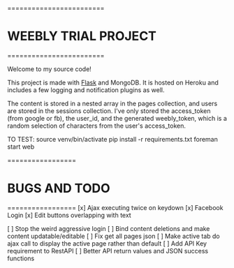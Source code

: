 ========================
# WEEBLY TRIAL PROJECT #
========================

Welcome to my source code!

This project is made with <a href="http://flask.pocoo.org/docs/0.10/tutorial/">Flask</a> and MongoDB. It is hosted on Heroku and includes a few logging and notification plugins as well.

The content is stored in a nested array in the pages collection, and users are stored in the sessions collection. I've only stored the access_token (from google or fb), the user_id, and the generated weebly_token, which is a random selection of characters from the user's access_token.

TO TEST:
source venv/bin/activate
pip install -r requirements.txt 
foreman start web

=================
# BUGS AND TODO #
=================
[x] Ajax executing twice on keydown
[x] Facebook Login
[x] Edit buttons overlapping with text

[ ] Stop the weird aggressive login
[ ] Bind content deletions and make content updatable/editable
[ ] Fix get all pages json
[ ] Make active tab do ajax call to display the active page rather than default
[ ] Add API Key requirement to RestAPI
[ ] Better API return values and JSON success functions
